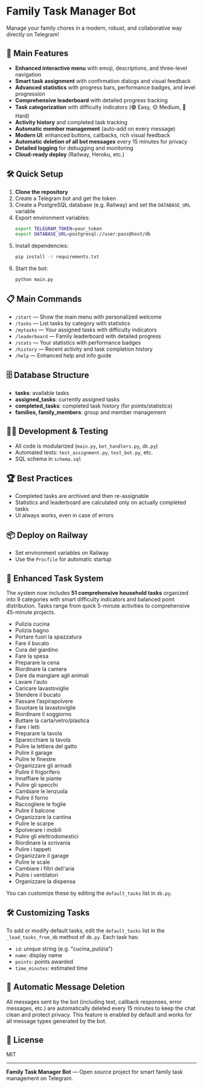 # Family Task Manager Bot

Manage your family chores in a modern, robust, and collaborative way directly on Telegram!

## 🚀 Main Features
- **Enhanced interactive menu** with emoji, descriptions, and three-level navigation
- **Smart task assignment** with confirmation dialogs and visual feedback
- **Advanced statistics** with progress bars, performance badges, and level progression
- **Comprehensive leaderboard** with detailed progress tracking
- **Task categorization** with difficulty indicators (🟢 Easy, 🟡 Medium, 🔴 Hard)
- **Activity history** and completed task tracking
- **Automatic member management** (auto-add on every message)
- **Modern UI**: enhanced buttons, callbacks, rich visual feedback
- **Automatic deletion of all bot messages** every 15 minutes for privacy
- **Detailed logging** for debugging and monitoring
- **Cloud-ready deploy** (Railway, Heroku, etc.)

## 🛠️ Quick Setup
1. **Clone the repository**
2. Create a Telegram bot and get the token
3. Create a PostgreSQL database (e.g. Railway) and set the `DATABASE_URL` variable
4. Export environment variables:
   ```bash
   export TELEGRAM_TOKEN=your_token
   export DATABASE_URL=postgresql://user:pass@host/db
   ```
5. Install dependencies:
   ```bash
   pip install -r requirements.txt
   ```
6. Start the bot:
   ```bash
   python main.py
   ```

## 📋 Main Commands
- `/start` — Show the main menu with personalized welcome
- `/tasks` — List tasks by category with statistics
- `/mytasks` — Your assigned tasks with difficulty indicators
- `/leaderboard` — Family leaderboard with detailed progress
- `/stats` — Your statistics with performance badges
- `/history` — Recent activity and task completion history
- `/help` — Enhanced help and info guide

## 🗄️ Database Structure
- **tasks**: available tasks
- **assigned_tasks**: currently assigned tasks
- **completed_tasks**: completed task history (for points/statistics)
- **families, family_members**: group and member management

## 🧑‍💻 Development & Testing
- All code is modularized (`main.py`, `bot_handlers.py`, `db.py`)
- Automated tests: `test_assignment.py`, `test_bot.py`, etc.
- SQL schema in `schema.sql`

## 🏆 Best Practices
- Completed tasks are archived and then re-assignable
- Statistics and leaderboard are calculated only on actually completed tasks
- UI always works, even in case of errors

## 📦 Deploy on Railway
- Set environment variables on Railway
- Use the `Procfile` for automatic startup

## 📝 Enhanced Task System
The system now includes **51 comprehensive household tasks** organized into 9 categories with smart difficulty indicators and balanced point distribution. Tasks range from quick 5-minute activities to comprehensive 45-minute projects.

- Pulizia cucina
- Pulizia bagno
- Portare fuori la spazzatura
- Fare il bucato
- Cura del giardino
- Fare la spesa
- Preparare la cena
- Riordinare la camera
- Dare da mangiare agli animali
- Lavare l'auto
- Caricare lavastoviglie
- Stendere il bucato
- Passare l’aspirapolvere
- Svuotare la lavastoviglie
- Riordinare il soggiorno
- Buttare la carta/vetro/plastica
- Fare i letti
- Preparare la tavola
- Sparecchiare la tavola
- Pulire la lettiera del gatto
- Pulire il garage
- Pulire le finestre
- Organizzare gli armadi
- Pulire il frigorifero
- Innaffiare le piante
- Pulire gli specchi
- Cambiare le lenzuola
- Pulire il forno
- Raccogliere le foglie
- Pulire il balcone
- Organizzare la cantina
- Pulire le scarpe
- Spolverare i mobili
- Pulire gli elettrodomestici
- Riordinare la scrivania
- Pulire i tappeti
- Organizzare il garage
- Pulire le scale
- Cambiare i filtri dell'aria
- Pulire i ventilatori
- Organizzare la dispensa

You can customize these by editing the `default_tasks` list in `db.py`.

## 🛠️ Customizing Tasks
To add or modify default tasks, edit the `default_tasks` list in the `_load_tasks_from_db` method of `db.py`. Each task has:
- `id`: unique string (e.g. "cucina_pulizia")
- `name`: display name
- `points`: points awarded
- `time_minutes`: estimated time

## 🧹 Automatic Message Deletion
All messages sent by the bot (including text, callback responses, error messages, etc.) are automatically deleted every 15 minutes to keep the chat clean and protect privacy. This feature is enabled by default and works for all message types generated by the bot.

## 📄 License
MIT

---

**Family Task Manager Bot** — Open source project for smart family task management on Telegram.
